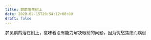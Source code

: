 ```yaml
---
title: 鹦鹉落在树上
date: 2020-02-15T20:54:12+08:00
draft: false
---
```


梦见鹦鹉落在树上，意味着没有能力解决眼前的问题，因为忧愁焦虑而病倒